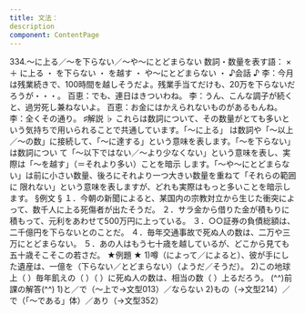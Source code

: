 ```yaml
---
title: 文法：
description
component: ContentPage
---
```



334.～に上る／～を下らない／～や～にとどまらない
数詞・数量を表す語： × ＋ に上る ・
を下らない ・
を越す ・
や～にとどまらない ・
♪会話 ♪
李：今月は残業続きで、100時間を越しそうだよ。残業手当てだけも、20万を下らないだろうが・・・。 百恵：でも、連日はきついわね。
李：うん、こんな調子が続くと、過労死し兼ねないよ。
百恵：お金にはかえられないものがあるもんね。
李：全くその通り。
♯解説 ♭
これらは数詞について、その数量がとても多いという気持ちで用いられることで共通しています。「～に上る」 は数詞や「～以上／～の数」に接続して、「～に達する」という意味を表します。「～を下らない」は数詞につい て「～以下ではない／～より少なくない」という意味を表し、実際は「～を越す」（＝それより多い）ことを暗示 します。「～や～にとどまらない」は前に小さい数量、後ろにそれより一つ大きい数量を重ねて「それらの範囲に 限れない」という意味を表しますが、どれも実際はもっと多いことを暗示します。
§例文 §
１．今朝の新聞によると、某国内の宗教対立から生じた衝突によって、数千人に上る死傷者が出たそうだ。
２．サラ金から借りた金が積もりに積もって、元利をあわせて500万円に上っている。
３．○○証券の負債総額は、二千億円を下らないとのことだ。
４．毎年交通事故で死ぬ人の数は、二万や三万にとどまらない。
５．あの人はもう七十歳を越しているが、どこから見ても五十歳そこそこの若さだ。
★例題 ★
1)噂（によって／によると）、彼が手にした遺産は、一億を（下らない／とどまらない）（ようだ／そうだ）。
2)この地球上（ ）毎年飢えの（ ）（ ）に死ぬ人の数は、相当の数（ ）上るだろう。
(^^)前課の解答(^^)
1)と／で（～上で→文型013）／ならない
2)もの（→文型214）／で（「～である」体）／あり（→文型352）
